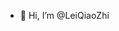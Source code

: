 - 👋 Hi, I’m @LeiQiaoZhi

<!---
LeiQiaoZhi/LeiQiaoZhi is a ✨ special ✨ repository because its `README.md` (this file) appears on your GitHub profile.
You can click the Preview link to take a look at your changes.
--->
